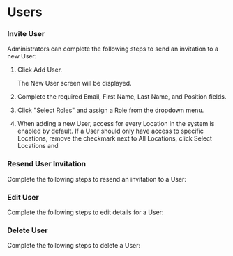 # Users

### Invite User

Administrators can complete the following steps to send an invitation to a new User:

1.  Click Add User.

    The New User screen will be displayed.

1. Complete the required Email, First Name, Last Name, and Position fields.

1. Click "Select Roles" and assign a Role from the dropdown menu.

1. When adding a new User, access for every Location in the system is enabled by default.  If a User should only have access to specific Locations, remove the checkmark next to All Locations, click Select Locations and 

### Resend User Invitation

Complete the following steps to resend an invitation to a User:


### Edit User

Complete the following steps to edit details for a User:

### Delete User

Complete the following steps to delete a User:


